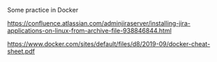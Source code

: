 Some practice in Docker 

https://confluence.atlassian.com/adminjiraserver/installing-jira-applications-on-linux-from-archive-file-938846844.html 

https://www.docker.com/sites/default/files/d8/2019-09/docker-cheat-sheet.pdf

